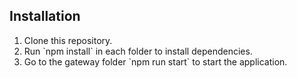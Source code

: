 ## Installation

1. Clone this repository.
2. Run \`npm install\` in each folder to install dependencies.
3. Go to the gateway folder \`npm run start\` to start the application.
